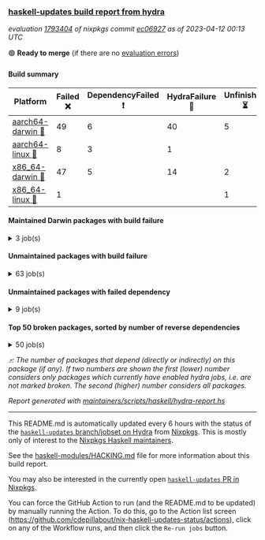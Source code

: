 ### [haskell-updates build report from hydra](https://hydra.nixos.org/jobset/nixpkgs/haskell-updates)
*evaluation [1793404](https://hydra.nixos.org/eval/1793404) of nixpkgs commit [ec06927](https://github.com/NixOS/nixpkgs/commits/ec069270956013e45d4b627391e21c3c81dce4b4) as of 2023-04-12 00:13 UTC*

:green_circle: **Ready to merge** (if there are no [evaluation errors](https://hydra.nixos.org/jobset/nixpkgs/haskell-updates))

#### Build summary

 | Platform | Failed :x: | DependencyFailed :heavy_exclamation_mark: | HydraFailure :construction: | Unfinished :hourglass_flowing_sand: | Success :heavy_check_mark: | 
 | --- | --- | --- | --- | --- | --- | 
 | [aarch64-darwin :green_apple:](https://hydra.nixos.org/eval/1793404?filter=.aarch64-darwin) | 49 | 6 | 40 | 5 | 6332 | 
 | [aarch64-linux :iphone:](https://hydra.nixos.org/eval/1793404?filter=.aarch64-linux) | 8 | 3 | 1 |  | 6493 | 
 | [x86_64-darwin :apple:](https://hydra.nixos.org/eval/1793404?filter=.x86_64-darwin) | 47 | 5 | 14 | 2 | 6381 | 
 | [x86_64-linux :penguin:](https://hydra.nixos.org/eval/1793404?filter=.x86_64-linux) | 1 |  |  | 1 | 6542 | 
#### Maintained Darwin packages with build failure
<details><summary>3 job(s) </summary>

- [ ] [gitit](https://hydra.nixos.org/eval/1793404?filter=gitit) @Profpatsch @sternenseemann
  - [[:green_apple::x:]](https://hydra.nixos.org/build/215310502) [[:apple::heavy_check_mark:]](https://hydra.nixos.org/build/215309222) [toplevel](https://hydra.nixos.org/eval/1793404?filter=gitit)
  - [[:green_apple::heavy_check_mark:]](https://hydra.nixos.org/build/215303115) [[:apple::heavy_check_mark:]](https://hydra.nixos.org/build/215302838) [haskellPackages](https://hydra.nixos.org/eval/1793404?filter=haskellPackages.gitit)
</details>

#### Unmaintained packages with build failure
<details><summary>63 job(s) </summary>

- [ ] [[:green_apple::x:]](https://hydra.nixos.org/build/215304155) [[:iphone::x:]](https://hydra.nixos.org/build/215303530) [[:apple::heavy_check_mark:]](https://hydra.nixos.org/build/215307689) [[:penguin::heavy_check_mark:]](https://hydra.nixos.org/build/215303840) [haskellPackages.hw-simd](https://hydra.nixos.org/eval/1793404?filter=haskellPackages.hw-simd)  :arrow_heading_up: 1 | 8
- [ ] [[:green_apple::x:]](https://hydra.nixos.org/build/215459101) [[:iphone::heavy_check_mark:]](https://hydra.nixos.org/build/215459047) [[:apple::x:]](https://hydra.nixos.org/build/215459069) [[:penguin::heavy_check_mark:]](https://hydra.nixos.org/build/215459092) [haskellPackages.inline-r](https://hydra.nixos.org/eval/1793404?filter=haskellPackages.inline-r)  :arrow_heading_up: 1 | 4
- [ ] [[:green_apple::heavy_check_mark:]](https://hydra.nixos.org/build/214134274) [[:iphone::x:]](https://hydra.nixos.org/build/214149550) [[:apple::heavy_check_mark:]](https://hydra.nixos.org/build/214142318) [[:penguin::heavy_check_mark:]](https://hydra.nixos.org/build/214144617) [haskellPackages.long-double](https://hydra.nixos.org/eval/1793404?filter=haskellPackages.long-double)  :arrow_heading_up: 1 | 2
- [ ] [[:green_apple::x:]](https://hydra.nixos.org/build/215303094) [[:iphone::heavy_check_mark:]](https://hydra.nixos.org/build/215305321) [[:apple::x:]](https://hydra.nixos.org/build/215307505) [[:penguin::heavy_check_mark:]](https://hydra.nixos.org/build/215307872) [haskellPackages.posix-socket](https://hydra.nixos.org/eval/1793404?filter=haskellPackages.posix-socket)  :arrow_heading_up: 1 | 2
- [ ] [[:green_apple::x:]](https://hydra.nixos.org/build/215310942) [[:iphone::heavy_check_mark:]](https://hydra.nixos.org/build/215308400) [[:apple::x:]](https://hydra.nixos.org/build/215306181) [[:penguin::heavy_check_mark:]](https://hydra.nixos.org/build/215308213) [haskellPackages.gi-gdkx11](https://hydra.nixos.org/eval/1793404?filter=haskellPackages.gi-gdkx11)  :arrow_heading_up: 1 | 1
- [ ] [[:green_apple::heavy_check_mark:]](https://hydra.nixos.org/build/215309053) [[:iphone::x:]](https://hydra.nixos.org/build/215302362) [[:apple::heavy_check_mark:]](https://hydra.nixos.org/build/215310229) [[:penguin::heavy_check_mark:]](https://hydra.nixos.org/build/215308593) [haskellPackages.nlopt-haskell](https://hydra.nixos.org/eval/1793404?filter=haskellPackages.nlopt-haskell)  :arrow_heading_up: 1 | 1
- [ ] [[:green_apple::x:]](https://hydra.nixos.org/build/214141221) [[:iphone::heavy_check_mark:]](https://hydra.nixos.org/build/214151880) [[:apple::x:]](https://hydra.nixos.org/build/214152662) [[:penguin::heavy_check_mark:]](https://hydra.nixos.org/build/214142865) [haskellPackages.openal-ffi](https://hydra.nixos.org/eval/1793404?filter=haskellPackages.openal-ffi)  :arrow_heading_up: 1 | 1
- [ ] [[:apple::x:]](https://hydra.nixos.org/build/215305536) [[:penguin::heavy_check_mark:]](https://hydra.nixos.org/build/215312608) [haskellPackages.swisstable](https://hydra.nixos.org/eval/1793404?filter=haskellPackages.swisstable)  :arrow_heading_up: 1 | 1
- [ ] [[:green_apple::heavy_check_mark:]](https://hydra.nixos.org/build/214146944) [[:iphone::x:]](https://hydra.nixos.org/build/214145294) [[:apple::heavy_check_mark:]](https://hydra.nixos.org/build/214134328) [[:penguin::heavy_check_mark:]](https://hydra.nixos.org/build/214151749) [haskellPackages.freetype2](https://hydra.nixos.org/eval/1793404?filter=haskellPackages.freetype2)  :arrow_heading_up: 0 | 10
- [ ] [[:green_apple::x:]](https://hydra.nixos.org/build/215310785) [[:iphone::heavy_check_mark:]](https://hydra.nixos.org/build/215310953) [[:apple::x:]](https://hydra.nixos.org/build/215302646) [[:penguin::heavy_check_mark:]](https://hydra.nixos.org/build/215306860) [haskellPackages.pipes-zlib](https://hydra.nixos.org/eval/1793404?filter=haskellPackages.pipes-zlib)  :arrow_heading_up: 0 | 5
- [ ] [[:green_apple::x:]](https://hydra.nixos.org/build/215305654) [[:iphone::heavy_check_mark:]](https://hydra.nixos.org/build/215303385) [[:apple::heavy_check_mark:]](https://hydra.nixos.org/build/215306500) [[:penguin::heavy_check_mark:]](https://hydra.nixos.org/build/215310336) [haskellPackages.folds](https://hydra.nixos.org/eval/1793404?filter=haskellPackages.folds)  :arrow_heading_up: 0 | 3
- [ ] [[:green_apple::x:]](https://hydra.nixos.org/build/215308253) [[:iphone::heavy_check_mark:]](https://hydra.nixos.org/build/215301477) [[:apple::heavy_check_mark:]](https://hydra.nixos.org/build/215306397) [[:penguin::heavy_check_mark:]](https://hydra.nixos.org/build/215309320) [haskellPackages.gauge](https://hydra.nixos.org/eval/1793404?filter=haskellPackages.gauge)  :arrow_heading_up: 0 | 3
- [ ] [[:green_apple::hourglass_flowing_sand:]](https://hydra.nixos.org/build/214148657) [[:iphone::x:]](https://hydra.nixos.org/build/214133658) [[:apple::heavy_check_mark:]](https://hydra.nixos.org/build/214137156) [[:penguin::heavy_check_mark:]](https://hydra.nixos.org/build/214136660) [haskellPackages.picosat](https://hydra.nixos.org/eval/1793404?filter=haskellPackages.picosat)  :arrow_heading_up: 0 | 3
- [ ] [[:green_apple::x:]](https://hydra.nixos.org/build/214148397) [[:iphone::heavy_check_mark:]](https://hydra.nixos.org/build/214136877) [[:apple::heavy_check_mark:]](https://hydra.nixos.org/build/214137485) [[:penguin::heavy_check_mark:]](https://hydra.nixos.org/build/214138587) [haskellPackages.LibZip](https://hydra.nixos.org/eval/1793404?filter=haskellPackages.LibZip)  :arrow_heading_up: 0 | 2
- [ ] [[:green_apple::hourglass_flowing_sand:]](https://hydra.nixos.org/build/214141306) [[:iphone::heavy_check_mark:]](https://hydra.nixos.org/build/214138240) [[:apple::x:]](https://hydra.nixos.org/build/214143679) [[:penguin::heavy_check_mark:]](https://hydra.nixos.org/build/214132798) [haskellPackages.hamid](https://hydra.nixos.org/eval/1793404?filter=haskellPackages.hamid)  :arrow_heading_up: 0 | 1
- [ ] [[:green_apple::heavy_check_mark:]](https://hydra.nixos.org/build/215302965) [[:iphone::heavy_check_mark:]](https://hydra.nixos.org/build/215302724) [[:apple::x:]](https://hydra.nixos.org/build/215303783) [[:penguin::heavy_check_mark:]](https://hydra.nixos.org/build/215306869) [haskellPackages.hmatrix-morpheus](https://hydra.nixos.org/eval/1793404?filter=haskellPackages.hmatrix-morpheus)  :arrow_heading_up: 0 | 1
- [ ] [[:green_apple::x:]](https://hydra.nixos.org/build/214133968) [[:iphone::heavy_check_mark:]](https://hydra.nixos.org/build/214156099) [[:apple::x:]](https://hydra.nixos.org/build/214143711) [[:penguin::heavy_check_mark:]](https://hydra.nixos.org/build/214140909) [haskellPackages.huckleberry](https://hydra.nixos.org/eval/1793404?filter=haskellPackages.huckleberry)  :arrow_heading_up: 0 | 1
- [ ] [[:green_apple::x:]](https://hydra.nixos.org/build/214145745) [[:iphone::heavy_check_mark:]](https://hydra.nixos.org/build/214156245) [[:apple::x:]](https://hydra.nixos.org/build/214141632) [[:penguin::heavy_check_mark:]](https://hydra.nixos.org/build/214155150) [haskellPackages.select](https://hydra.nixos.org/eval/1793404?filter=haskellPackages.select)  :arrow_heading_up: 0 | 1
- [ ] [[:green_apple::heavy_check_mark:]](https://hydra.nixos.org/build/215303912) [[:iphone::heavy_check_mark:]](https://hydra.nixos.org/build/215312587) [[:apple::x:]](https://hydra.nixos.org/build/215310985) [[:penguin::heavy_check_mark:]](https://hydra.nixos.org/build/215309582) [haskellPackages.simple-vec3](https://hydra.nixos.org/eval/1793404?filter=haskellPackages.simple-vec3)  :arrow_heading_up: 0 | 1
- [ ] [[:green_apple::x:]](https://hydra.nixos.org/build/214153812) [[:iphone::heavy_check_mark:]](https://hydra.nixos.org/build/214146662) [[:apple::x:]](https://hydra.nixos.org/build/214136287) [[:penguin::heavy_check_mark:]](https://hydra.nixos.org/build/214147572) [haskellPackages.sysinfo](https://hydra.nixos.org/eval/1793404?filter=haskellPackages.sysinfo)  :arrow_heading_up: 0 | 1
- [ ] [[:green_apple::heavy_check_mark:]](https://hydra.nixos.org/build/215312332) [[:iphone::heavy_check_mark:]](https://hydra.nixos.org/build/215304847) [[:apple::x:]](https://hydra.nixos.org/build/215313484) [[:penguin::heavy_check_mark:]](https://hydra.nixos.org/build/215306234) [haskellPackages.FractalArt](https://hydra.nixos.org/eval/1793404?filter=haskellPackages.FractalArt) 
- [ ] [[:green_apple::heavy_check_mark:]](https://hydra.nixos.org/build/214157397) [[:iphone::x:]](https://hydra.nixos.org/build/214136263) [[:apple::heavy_check_mark:]](https://hydra.nixos.org/build/214141126) [[:penguin::heavy_check_mark:]](https://hydra.nixos.org/build/214153805) [haskellPackages.HsASA](https://hydra.nixos.org/eval/1793404?filter=haskellPackages.HsASA) 
- [ ] [[:green_apple::x:]](https://hydra.nixos.org/build/214134999) [[:iphone::heavy_check_mark:]](https://hydra.nixos.org/build/214157288) [[:apple::x:]](https://hydra.nixos.org/build/214142578) [[:penguin::heavy_check_mark:]](https://hydra.nixos.org/build/214149630) [haskellPackages.al](https://hydra.nixos.org/eval/1793404?filter=haskellPackages.al) 
- [ ] [[:green_apple::x:]](https://hydra.nixos.org/build/215310678) [[:iphone::heavy_check_mark:]](https://hydra.nixos.org/build/215306417) [[:apple::x:]](https://hydra.nixos.org/build/215310748) [[:penguin::heavy_check_mark:]](https://hydra.nixos.org/build/215310810) [haskellPackages.epub-tools](https://hydra.nixos.org/eval/1793404?filter=haskellPackages.epub-tools) 
- [ ] [[:green_apple::x:]](https://hydra.nixos.org/build/214147932) [[:iphone::heavy_check_mark:]](https://hydra.nixos.org/build/214140002) [[:apple::heavy_check_mark:]](https://hydra.nixos.org/build/214136673) [[:penguin::heavy_check_mark:]](https://hydra.nixos.org/build/214150873) [haskellPackages.executable-hash](https://hydra.nixos.org/eval/1793404?filter=haskellPackages.executable-hash) 
- [ ] [[:green_apple::x:]](https://hydra.nixos.org/build/214135226) [[:iphone::heavy_check_mark:]](https://hydra.nixos.org/build/214134337) [[:apple::x:]](https://hydra.nixos.org/build/214133687) [[:penguin::heavy_check_mark:]](https://hydra.nixos.org/build/214134720) [haskellPackages.float128](https://hydra.nixos.org/eval/1793404?filter=haskellPackages.float128) 
- [ ] [[:green_apple::x:]](https://hydra.nixos.org/build/215304005) [[:iphone::heavy_check_mark:]](https://hydra.nixos.org/build/215304930) [[:apple::x:]](https://hydra.nixos.org/build/215310333) [[:penguin::heavy_check_mark:]](https://hydra.nixos.org/build/215306522) [haskellPackages.gerrit](https://hydra.nixos.org/eval/1793404?filter=haskellPackages.gerrit) 
- [ ] [[:green_apple::x:]](https://hydra.nixos.org/build/215312403) [[:apple::x:]](https://hydra.nixos.org/build/215302280) [haskellPackages.gi-gtkosxapplication](https://hydra.nixos.org/eval/1793404?filter=haskellPackages.gi-gtkosxapplication) 
- [ ] [[:green_apple::x:]](https://hydra.nixos.org/build/215305496) [[:apple::x:]](https://hydra.nixos.org/build/215307467) [haskellPackages.gtk-mac-integration](https://hydra.nixos.org/eval/1793404?filter=haskellPackages.gtk-mac-integration) 
- [ ] [[:green_apple::x:]](https://hydra.nixos.org/build/215306747) [[:iphone::heavy_check_mark:]](https://hydra.nixos.org/build/215304672) [[:apple::x:]](https://hydra.nixos.org/build/215308242) [[:penguin::heavy_check_mark:]](https://hydra.nixos.org/build/215310490) [haskellPackages.gtk-traymanager](https://hydra.nixos.org/eval/1793404?filter=haskellPackages.gtk-traymanager) 
- [ ] [[:green_apple::x:]](https://hydra.nixos.org/build/215303745) [[:apple::x:]](https://hydra.nixos.org/build/215307393) [haskellPackages.gtk3-mac-integration](https://hydra.nixos.org/eval/1793404?filter=haskellPackages.gtk3-mac-integration) 
- [ ] [[:green_apple::x:]](https://hydra.nixos.org/build/215305243) [[:iphone::heavy_check_mark:]](https://hydra.nixos.org/build/215307737) [[:apple::x:]](https://hydra.nixos.org/build/215308311) [[:penguin::heavy_check_mark:]](https://hydra.nixos.org/build/215306933) [haskellPackages.highlight](https://hydra.nixos.org/eval/1793404?filter=haskellPackages.highlight) 
- [ ] [[:green_apple::x:]](https://hydra.nixos.org/build/215310384) [[:iphone::heavy_check_mark:]](https://hydra.nixos.org/build/215311363) [[:apple::x:]](https://hydra.nixos.org/build/215302807) [[:penguin::heavy_check_mark:]](https://hydra.nixos.org/build/215304124) [haskellPackages.hinotify-conduit](https://hydra.nixos.org/eval/1793404?filter=haskellPackages.hinotify-conduit) 
- [ ] [[:green_apple::x:]](https://hydra.nixos.org/build/214156295) [[:iphone::heavy_check_mark:]](https://hydra.nixos.org/build/214145796) [[:apple::x:]](https://hydra.nixos.org/build/214147180) [[:penguin::heavy_check_mark:]](https://hydra.nixos.org/build/214157678) [haskellPackages.hsshellscript](https://hydra.nixos.org/eval/1793404?filter=haskellPackages.hsshellscript) 
- [ ] [[:green_apple::x:]](https://hydra.nixos.org/build/214145882) [[:iphone::heavy_check_mark:]](https://hydra.nixos.org/build/214147797) [[:apple::x:]](https://hydra.nixos.org/build/214133768) [[:penguin::heavy_check_mark:]](https://hydra.nixos.org/build/214154054) [haskellPackages.hssourceinfo](https://hydra.nixos.org/eval/1793404?filter=haskellPackages.hssourceinfo) 
- [ ] [[:green_apple::x:]](https://hydra.nixos.org/build/214142552) [[:iphone::heavy_check_mark:]](https://hydra.nixos.org/build/214140737) [[:apple::x:]](https://hydra.nixos.org/build/214149553) [[:penguin::heavy_check_mark:]](https://hydra.nixos.org/build/214134415) [haskellPackages.hunspell-hs](https://hydra.nixos.org/eval/1793404?filter=haskellPackages.hunspell-hs) 
- [ ] [[:apple::x:]](https://hydra.nixos.org/build/215307916) [[:penguin::heavy_check_mark:]](https://hydra.nixos.org/build/215306418) [haskellPackages.inline-asm](https://hydra.nixos.org/eval/1793404?filter=haskellPackages.inline-asm) 
- [ ] [[:green_apple::x:]](https://hydra.nixos.org/build/215307398) [[:iphone::heavy_check_mark:]](https://hydra.nixos.org/build/215313391) [[:apple::x:]](https://hydra.nixos.org/build/215313189) [[:penguin::heavy_check_mark:]](https://hydra.nixos.org/build/215307813) [haskellPackages.intricacy](https://hydra.nixos.org/eval/1793404?filter=haskellPackages.intricacy) 
- [ ] [[:green_apple::x:]](https://hydra.nixos.org/build/215302907) [[:iphone::heavy_check_mark:]](https://hydra.nixos.org/build/215302680) [[:apple::x:]](https://hydra.nixos.org/build/215308590) [[:penguin::heavy_check_mark:]](https://hydra.nixos.org/build/215310386) [haskellPackages.ipcvar](https://hydra.nixos.org/eval/1793404?filter=haskellPackages.ipcvar) 
- [ ] [[:green_apple::x:]](https://hydra.nixos.org/build/214150388) [[:apple::x:]](https://hydra.nixos.org/build/214155935) [haskellPackages.kqueue](https://hydra.nixos.org/eval/1793404?filter=haskellPackages.kqueue) 
- [ ] [[:green_apple::x:]](https://hydra.nixos.org/build/214136249) [[:iphone::heavy_check_mark:]](https://hydra.nixos.org/build/214135202) [[:apple::x:]](https://hydra.nixos.org/build/214135419) [[:penguin::heavy_check_mark:]](https://hydra.nixos.org/build/214135717) [haskellPackages.linux-framebuffer](https://hydra.nixos.org/eval/1793404?filter=haskellPackages.linux-framebuffer) 
- [ ] [[:green_apple::x:]](https://hydra.nixos.org/build/215312994) [[:iphone::heavy_check_mark:]](https://hydra.nixos.org/build/215307154) [[:apple::x:]](https://hydra.nixos.org/build/215308194) [[:penguin::heavy_check_mark:]](https://hydra.nixos.org/build/215310593) [haskellPackages.mediawiki2latex](https://hydra.nixos.org/eval/1793404?filter=haskellPackages.mediawiki2latex) 
- [ ] [[:green_apple::x:]](https://hydra.nixos.org/build/214508933) [[:iphone::heavy_check_mark:]](https://hydra.nixos.org/build/214503394) [[:apple::construction:]](https://hydra.nixos.org/build/214500842) [[:penguin::heavy_check_mark:]](https://hydra.nixos.org/build/214506470) [haskellPackages.memfd](https://hydra.nixos.org/eval/1793404?filter=haskellPackages.memfd) 
- [ ] [[:green_apple::x:]](https://hydra.nixos.org/build/214148286) [[:iphone::heavy_check_mark:]](https://hydra.nixos.org/build/214133115) [[:apple::x:]](https://hydra.nixos.org/build/214152231) [[:penguin::heavy_check_mark:]](https://hydra.nixos.org/build/214146907) [haskellPackages.memzero](https://hydra.nixos.org/eval/1793404?filter=haskellPackages.memzero) 
- [ ] [[:green_apple::x:]](https://hydra.nixos.org/build/215460654) [[:iphone::heavy_check_mark:]](https://hydra.nixos.org/build/215460775) [[:apple::x:]](https://hydra.nixos.org/build/215460745) [[:penguin::heavy_check_mark:]](https://hydra.nixos.org/build/215460787) [haskellPackages.nix-serve-ng](https://hydra.nixos.org/eval/1793404?filter=haskellPackages.nix-serve-ng) 
- [ ] [[:green_apple::heavy_check_mark:]](https://hydra.nixos.org/build/215305441) [[:iphone::heavy_check_mark:]](https://hydra.nixos.org/build/215304570) [[:apple::x:]](https://hydra.nixos.org/build/215307622) [[:penguin::x:]](https://hydra.nixos.org/build/215309501) [haskellPackages.openai-hs](https://hydra.nixos.org/eval/1793404?filter=haskellPackages.openai-hs) 
- [ ] [[:green_apple::x:]](https://hydra.nixos.org/build/215302738) [[:iphone::heavy_check_mark:]](https://hydra.nixos.org/build/215310506) [[:apple::heavy_check_mark:]](https://hydra.nixos.org/build/215310454) [[:penguin::heavy_check_mark:]](https://hydra.nixos.org/build/215307848) [haskellPackages.perceptual-hash](https://hydra.nixos.org/eval/1793404?filter=haskellPackages.perceptual-hash) 
- [ ] [[:green_apple::x:]](https://hydra.nixos.org/build/215304782) [[:iphone::heavy_check_mark:]](https://hydra.nixos.org/build/215309633) [[:apple::x:]](https://hydra.nixos.org/build/215304095) [[:penguin::heavy_check_mark:]](https://hydra.nixos.org/build/215306872) [haskellPackages.persistent-pagination](https://hydra.nixos.org/eval/1793404?filter=haskellPackages.persistent-pagination) 
- [ ] [[:green_apple::x:]](https://hydra.nixos.org/build/215304163) [[:iphone::heavy_check_mark:]](https://hydra.nixos.org/build/215301410) [[:apple::x:]](https://hydra.nixos.org/build/215302720) [[:penguin::heavy_check_mark:]](https://hydra.nixos.org/build/215309308) [haskellPackages.phatsort](https://hydra.nixos.org/eval/1793404?filter=haskellPackages.phatsort) 
- [ ] [[:green_apple::x:]](https://hydra.nixos.org/build/215306720) [[:iphone::heavy_check_mark:]](https://hydra.nixos.org/build/215309190) [[:apple::x:]](https://hydra.nixos.org/build/215305783) [[:penguin::heavy_check_mark:]](https://hydra.nixos.org/build/215304167) [haskellPackages.ping-wrapper](https://hydra.nixos.org/eval/1793404?filter=haskellPackages.ping-wrapper) 
- [ ] [[:green_apple::x:]](https://hydra.nixos.org/build/214154380) [[:iphone::heavy_check_mark:]](https://hydra.nixos.org/build/214152962) [[:apple::x:]](https://hydra.nixos.org/build/214154667) [[:penguin::heavy_check_mark:]](https://hydra.nixos.org/build/214133450) [haskellPackages.posix-timer](https://hydra.nixos.org/eval/1793404?filter=haskellPackages.posix-timer) 
- [ ] [[:green_apple::hourglass_flowing_sand:]](https://hydra.nixos.org/build/214142265) [[:iphone::heavy_check_mark:]](https://hydra.nixos.org/build/214153470) [[:apple::x:]](https://hydra.nixos.org/build/214137802) [[:penguin::heavy_check_mark:]](https://hydra.nixos.org/build/214133063) [haskellPackages.pthread](https://hydra.nixos.org/eval/1793404?filter=haskellPackages.pthread) 
- [ ] [[:green_apple::x:]](https://hydra.nixos.org/build/215306306) [[:iphone::heavy_check_mark:]](https://hydra.nixos.org/build/215309476) [[:apple::x:]](https://hydra.nixos.org/build/215306801) [[:penguin::heavy_check_mark:]](https://hydra.nixos.org/build/215308184) [haskellPackages.sandwich-webdriver](https://hydra.nixos.org/eval/1793404?filter=haskellPackages.sandwich-webdriver) 
- [ ] [[:green_apple::hourglass_flowing_sand:]](https://hydra.nixos.org/build/215303849) [[:iphone::heavy_check_mark:]](https://hydra.nixos.org/build/215311513) [[:apple::x:]](https://hydra.nixos.org/build/215309630) [[:penguin::heavy_check_mark:]](https://hydra.nixos.org/build/215301543) [haskellPackages.servant-serialization](https://hydra.nixos.org/eval/1793404?filter=haskellPackages.servant-serialization) 
- [ ] [[:green_apple::x:]](https://hydra.nixos.org/build/215302821) [[:iphone::heavy_check_mark:]](https://hydra.nixos.org/build/215310572) [[:apple::x:]](https://hydra.nixos.org/build/215303732) [[:penguin::heavy_check_mark:]](https://hydra.nixos.org/build/215308273) [haskellPackages.tailfile-hinotify](https://hydra.nixos.org/eval/1793404?filter=haskellPackages.tailfile-hinotify) 
- [ ] [[:iphone::x:]](https://hydra.nixos.org/build/214143286) [[:penguin::heavy_check_mark:]](https://hydra.nixos.org/build/214139712) [haskellPackages.tasty-papi](https://hydra.nixos.org/eval/1793404?filter=haskellPackages.tasty-papi) 
- [ ] [[:green_apple::x:]](https://hydra.nixos.org/build/214149413) [[:iphone::x:]](https://hydra.nixos.org/build/214151410) [[:apple::heavy_check_mark:]](https://hydra.nixos.org/build/214156616) [[:penguin::heavy_check_mark:]](https://hydra.nixos.org/build/214137684) [haskellPackages.wiringPi](https://hydra.nixos.org/eval/1793404?filter=haskellPackages.wiringPi) 
- [ ] [[:green_apple::x:]](https://hydra.nixos.org/build/214557577) [[:iphone::heavy_check_mark:]](https://hydra.nixos.org/build/214557582) [[:apple::heavy_check_mark:]](https://hydra.nixos.org/build/214557596) [[:penguin::heavy_check_mark:]](https://hydra.nixos.org/build/214557662) [tests.haskell.writers](https://hydra.nixos.org/eval/1793404?filter=tests.haskell.writers) 
- [ ] [[:green_apple::x:]](https://hydra.nixos.org/build/215311589) [[:iphone::heavy_check_mark:]](https://hydra.nixos.org/build/215301494) [[:apple::heavy_check_mark:]](https://hydra.nixos.org/build/215306866) [[:penguin::heavy_check_mark:]](https://hydra.nixos.org/build/215311900) [haskellPackages.x86-64bit](https://hydra.nixos.org/eval/1793404?filter=haskellPackages.x86-64bit) 
- [ ] [[:green_apple::x:]](https://hydra.nixos.org/build/214133701) [[:iphone::heavy_check_mark:]](https://hydra.nixos.org/build/214134878) [[:apple::x:]](https://hydra.nixos.org/build/214133047) [[:penguin::heavy_check_mark:]](https://hydra.nixos.org/build/214133563) [haskellPackages.xmonad-utils](https://hydra.nixos.org/eval/1793404?filter=haskellPackages.xmonad-utils) 
- [ ] [[:green_apple::x:]](https://hydra.nixos.org/build/214135816) [[:iphone::heavy_check_mark:]](https://hydra.nixos.org/build/214154285) [[:apple::x:]](https://hydra.nixos.org/build/214148394) [[:penguin::heavy_check_mark:]](https://hydra.nixos.org/build/214131148) [haskellPackages.yoga](https://hydra.nixos.org/eval/1793404?filter=haskellPackages.yoga) 
- [ ] [[:green_apple::x:]](https://hydra.nixos.org/build/214156289) [[:iphone::heavy_check_mark:]](https://hydra.nixos.org/build/214141469) [[:apple::x:]](https://hydra.nixos.org/build/214136996) [[:penguin::heavy_check_mark:]](https://hydra.nixos.org/build/214148297) [haskellPackages.zot](https://hydra.nixos.org/eval/1793404?filter=haskellPackages.zot) 
- [ ] [[:green_apple::x:]](https://hydra.nixos.org/build/214150105) [[:iphone::heavy_check_mark:]](https://hydra.nixos.org/build/214148758) [[:apple::x:]](https://hydra.nixos.org/build/214147645) [[:penguin::heavy_check_mark:]](https://hydra.nixos.org/build/214140867) [haskellPackages.zxcvbn-c](https://hydra.nixos.org/eval/1793404?filter=haskellPackages.zxcvbn-c) 
</details>

#### Unmaintained packages with failed dependency
<details><summary>9 job(s) </summary>

- [ ] [[:green_apple::heavy_exclamation_mark:]](https://hydra.nixos.org/build/215302700) [[:iphone::heavy_exclamation_mark:]](https://hydra.nixos.org/build/215303273) [[:apple::heavy_check_mark:]](https://hydra.nixos.org/build/215307107) [[:penguin::heavy_check_mark:]](https://hydra.nixos.org/build/215307191) [haskellPackages.hw-dsv](https://hydra.nixos.org/eval/1793404?filter=haskellPackages.hw-dsv)  :arrow_heading_up: 0 | 3
- [ ] [[:green_apple::heavy_exclamation_mark:]](https://hydra.nixos.org/build/215311163) [[:iphone::heavy_check_mark:]](https://hydra.nixos.org/build/215310686) [[:apple::heavy_exclamation_mark:]](https://hydra.nixos.org/build/215305390) [[:penguin::heavy_check_mark:]](https://hydra.nixos.org/build/215303535) [haskellPackages.network-dns](https://hydra.nixos.org/eval/1793404?filter=haskellPackages.network-dns)  :arrow_heading_up: 0 | 1
- [ ] [[:green_apple::heavy_exclamation_mark:]](https://hydra.nixos.org/build/215459086) [[:iphone::heavy_check_mark:]](https://hydra.nixos.org/build/215459084) [[:apple::heavy_exclamation_mark:]](https://hydra.nixos.org/build/215459094) [[:penguin::heavy_check_mark:]](https://hydra.nixos.org/build/215459060) [haskellPackages.H](https://hydra.nixos.org/eval/1793404?filter=haskellPackages.H) 
- [ ] [[:green_apple::heavy_check_mark:]](https://hydra.nixos.org/build/215304227) [[:iphone::heavy_exclamation_mark:]](https://hydra.nixos.org/build/215301636) [[:apple::heavy_check_mark:]](https://hydra.nixos.org/build/215309268) [[:penguin::heavy_check_mark:]](https://hydra.nixos.org/build/215304247) [haskellPackages.hmatrix-nlopt](https://hydra.nixos.org/eval/1793404?filter=haskellPackages.hmatrix-nlopt) 
- [ ] [[:apple::heavy_exclamation_mark:]](https://hydra.nixos.org/build/215313444) [[:penguin::heavy_check_mark:]](https://hydra.nixos.org/build/215304528) [haskellPackages.hs-swisstable-hashtables-class](https://hydra.nixos.org/eval/1793404?filter=haskellPackages.hs-swisstable-hashtables-class) 
- [ ] [[:green_apple::heavy_exclamation_mark:]](https://hydra.nixos.org/build/215459046) [[:iphone::heavy_check_mark:]](https://hydra.nixos.org/build/215459087) [[:apple::heavy_exclamation_mark:]](https://hydra.nixos.org/build/215459098) [[:penguin::heavy_check_mark:]](https://hydra.nixos.org/build/215459073) [haskellPackages.ihaskell-inline-r](https://hydra.nixos.org/eval/1793404?filter=haskellPackages.ihaskell-inline-r) 
- [ ] [[:green_apple::heavy_exclamation_mark:]](https://hydra.nixos.org/build/215301800) [[:iphone::heavy_check_mark:]](https://hydra.nixos.org/build/215302694) [[:apple::heavy_check_mark:]](https://hydra.nixos.org/build/215311641) [[:penguin::heavy_check_mark:]](https://hydra.nixos.org/build/215307272) [haskellPackages.piped](https://hydra.nixos.org/eval/1793404?filter=haskellPackages.piped) 
- [ ] [[:green_apple::heavy_check_mark:]](https://hydra.nixos.org/build/215306056) [[:iphone::heavy_exclamation_mark:]](https://hydra.nixos.org/build/215313004) [[:apple::heavy_check_mark:]](https://hydra.nixos.org/build/215312585) [[:penguin::heavy_check_mark:]](https://hydra.nixos.org/build/215302696) [haskellPackages.rounded-hw](https://hydra.nixos.org/eval/1793404?filter=haskellPackages.rounded-hw) 
- [ ] [[:green_apple::heavy_exclamation_mark:]](https://hydra.nixos.org/build/214152418) [[:iphone::heavy_check_mark:]](https://hydra.nixos.org/build/214148871) [[:apple::heavy_exclamation_mark:]](https://hydra.nixos.org/build/214132736) [[:penguin::heavy_check_mark:]](https://hydra.nixos.org/build/214132252) [haskellPackages.xbattbar](https://hydra.nixos.org/eval/1793404?filter=haskellPackages.xbattbar) 
</details>

#### Top 50 broken packages, sorted by number of reverse dependencies
<details><summary>50 job(s) </summary>

[amazonka-core](https://packdeps.haskellers.com/reverse/amazonka-core) :arrow_heading_up: 188  
[gogol-core](https://packdeps.haskellers.com/reverse/gogol-core) :arrow_heading_up: 184  
[haskell98](https://packdeps.haskellers.com/reverse/haskell98) :arrow_heading_up: 153  
[enumerator](https://packdeps.haskellers.com/reverse/enumerator) :arrow_heading_up: 56  
[util](https://packdeps.haskellers.com/reverse/util) :arrow_heading_up: 49  
[derive](https://packdeps.haskellers.com/reverse/derive) :arrow_heading_up: 48  
[amazonka](https://packdeps.haskellers.com/reverse/amazonka) :arrow_heading_up: 46  
[cgi](https://packdeps.haskellers.com/reverse/cgi) :arrow_heading_up: 46  
[accelerate](https://packdeps.haskellers.com/reverse/accelerate) :arrow_heading_up: 42  
[TypeCompose](https://packdeps.haskellers.com/reverse/TypeCompose) :arrow_heading_up: 40  
[PrimitiveArray](https://packdeps.haskellers.com/reverse/PrimitiveArray) :arrow_heading_up: 35  
[rank1dynamic](https://packdeps.haskellers.com/reverse/rank1dynamic) :arrow_heading_up: 33  
[distributed-static](https://packdeps.haskellers.com/reverse/distributed-static) :arrow_heading_up: 31  
[distributed-process](https://packdeps.haskellers.com/reverse/distributed-process) :arrow_heading_up: 30  
[iteratee](https://packdeps.haskellers.com/reverse/iteratee) :arrow_heading_up: 29  
[storablevector](https://packdeps.haskellers.com/reverse/storablevector) :arrow_heading_up: 29  
[polysemy-resume](https://packdeps.haskellers.com/reverse/polysemy-resume) :arrow_heading_up: 27  
[sydtest](https://packdeps.haskellers.com/reverse/sydtest) :arrow_heading_up: 27  
[polysemy-conc](https://packdeps.haskellers.com/reverse/polysemy-conc) :arrow_heading_up: 26  
[crypto-numbers](https://packdeps.haskellers.com/reverse/crypto-numbers) :arrow_heading_up: 25  
[either-unwrap](https://packdeps.haskellers.com/reverse/either-unwrap) :arrow_heading_up: 25  
[polysemy-log](https://packdeps.haskellers.com/reverse/polysemy-log) :arrow_heading_up: 24  
[crypto-pubkey](https://packdeps.haskellers.com/reverse/crypto-pubkey) :arrow_heading_up: 22  
[haskelldb](https://packdeps.haskellers.com/reverse/haskelldb) :arrow_heading_up: 22  
[wxdirect](https://packdeps.haskellers.com/reverse/wxdirect) :arrow_heading_up: 22  
[BiobaseTypes](https://packdeps.haskellers.com/reverse/BiobaseTypes) :arrow_heading_up: 21  
[alg](https://packdeps.haskellers.com/reverse/alg) :arrow_heading_up: 21  
[amazonka-s3](https://packdeps.haskellers.com/reverse/amazonka-s3) :arrow_heading_up: 21  
[mmsyn2](https://packdeps.haskellers.com/reverse/mmsyn2) :arrow_heading_up: 21  
[wxc](https://packdeps.haskellers.com/reverse/wxc) :arrow_heading_up: 21  
[biocore](https://packdeps.haskellers.com/reverse/biocore) :arrow_heading_up: 20  
[bzlib](https://packdeps.haskellers.com/reverse/bzlib) :arrow_heading_up: 20  
[exon](https://packdeps.haskellers.com/reverse/exon) :arrow_heading_up: 20  
[wxcore](https://packdeps.haskellers.com/reverse/wxcore) :arrow_heading_up: 20  
[attoparsec-enumerator](https://packdeps.haskellers.com/reverse/attoparsec-enumerator) :arrow_heading_up: 19  
[bytestring-show](https://packdeps.haskellers.com/reverse/bytestring-show) :arrow_heading_up: 19  
[fay](https://packdeps.haskellers.com/reverse/fay) :arrow_heading_up: 19  
[gi-soup](https://packdeps.haskellers.com/reverse/gi-soup) :arrow_heading_up: 19  
[incipit](https://packdeps.haskellers.com/reverse/incipit) :arrow_heading_up: 19  
[wx](https://packdeps.haskellers.com/reverse/wx) :arrow_heading_up: 19  
[BiobaseENA](https://packdeps.haskellers.com/reverse/BiobaseENA) :arrow_heading_up: 18  
[asn1-data](https://packdeps.haskellers.com/reverse/asn1-data) :arrow_heading_up: 18  
[dbus-core](https://packdeps.haskellers.com/reverse/dbus-core) :arrow_heading_up: 18  
[gtksourceview2](https://packdeps.haskellers.com/reverse/gtksourceview2) :arrow_heading_up: 18  
[hsc3](https://packdeps.haskellers.com/reverse/hsc3) :arrow_heading_up: 18  
[polysemy-process](https://packdeps.haskellers.com/reverse/polysemy-process) :arrow_heading_up: 18  
[ukrainian-phonetics-basic](https://packdeps.haskellers.com/reverse/ukrainian-phonetics-basic) :arrow_heading_up: 18  
[BiobaseXNA](https://packdeps.haskellers.com/reverse/BiobaseXNA) :arrow_heading_up: 17  
[HGamer3D-Data](https://packdeps.haskellers.com/reverse/HGamer3D-Data) :arrow_heading_up: 17  
[certificate](https://packdeps.haskellers.com/reverse/certificate) :arrow_heading_up: 17  
</details>


*:arrow_heading_up:: The number of packages that depend (directly or indirectly) on this package (if any). If two numbers are shown the first (lower) number considers only packages which currently have enabled hydra jobs, i.e. are not marked broken. The second (higher) number considers all packages.*

*Report generated with [maintainers/scripts/haskell/hydra-report.hs](https://github.com/NixOS/nixpkgs/blob/haskell-updates/maintainers/scripts/haskell/hydra-report.hs)*


----------------------------------------------------------------------

This README.md is automatically updated every 6 hours with the status of the
[`haskell-updates` branch/jobset on Hydra](https://hydra.nixos.org/jobset/nixpkgs/haskell-updates)
from [Nixpkgs](https://github.com/NixOS/nixpkgs).  This is mostly only of
interest to the [Nixpkgs Haskell maintainers](https://github.com/orgs/NixOS/teams/haskell).

See the
[haskell-modules/HACKING.md](https://github.com/NixOS/nixpkgs/blob/haskell-updates/pkgs/development/haskell-modules/HACKING.md)
file for more information about this build report.

You may also be interested in the currently open
[`haskell-updates` PR in Nixpkgs](https://github.com/nixos/nixpkgs/pulls?q=is%3Apr+is%3Aopen+head%3Ahaskell-updates).

You can force the GitHub Action to run (and the README.md to be updated) by
manually running the Action.  To do this, go to the Action list screen
(https://github.com/cdepillabout/nix-haskell-updates-status/actions),
click on any of the Workflow runs, and then click the `Re-run jobs` button.
